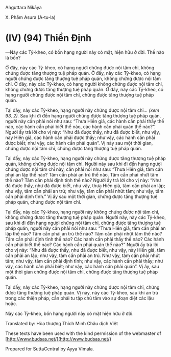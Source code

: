 Aṅguttara Nikāya

X. Phẩm Asura (A-tu-la)

# (IV) (94) Thiền Ðịnh

—Này các Tỷ-kheo, có bốn hạng người này có mặt, hiện hữu ở đời. Thế nào là bốn?

Ở đây, này các Tỷ-kheo, có hạng người chứng được nội tâm chỉ, không chứng được tăng thượng tuệ pháp quán. Ở đây, này các Tỷ-kheo, có hạng người chứng được tăng thượng tuệ pháp quán, không chứng được nội tâm chỉ. Ở đây, này các Tỷ-kheo, có hạng người không chứng được nội tâm chỉ, không chứng được tăng thượng tuệ pháp quán. Ở đây, này các Tỷ-kheo, có hạng người chứng được nội tâm chỉ, chứng được tăng thượng tuệ pháp quán.

Tại đây, này các Tỷ-kheo, hạng người này chứng được nội tâm chỉ... _(xem 93, 2)._ Sau khi đi đến hạng người chứng được tăng thượng tuệ pháp quán, người này cần phải nói như sau: “Thưa Hiền giả, các hành cần phải thấy thế nào, các hành cần phải biết thế nào, các hành cần phải quán thế nào?”. Người ấy trả lời cho vị này: “Như đã được thấy, như đã được biết, như vậy, này Hiền giả, các hành cần phải được thấy; như vậy, các hành cần phải được biết; như vậy, các hành cần phải quán”. Vị này sau một thời gian, chứng được nội tâm chỉ, chứng được tăng thượng tuệ pháp quán.

Tại đấy, này các Tỷ-kheo, hạng người này chứng được tăng thượng tuệ pháp quán, không chứng được nội tâm chỉ. Người này sau khi đi đến hạng người chứng được nội tâm chỉ này, cần phải nói như sau: “Thưa Hiền giả, tâm cần phải an lập thế nào? Tâm cần phải an trú thế nào. Tâm cần phải nhứt tâm thế nào? Tâm cần phải định tĩnh thế nào? Người ấy trả lời cho vị này: “Như đã được thấy, như đã được biết, như vậy, thưa Hiền giả, tâm cần phải an lập; như vậy, tâm cần phải an trú; như vậy, tâm cần phải nhứt tâm; như vậy, tâm cần phải định tĩnh.” Vị ấy sau một thời gian, chứng được tăng thượng tuệ pháp quán, chứng được nội tâm chỉ.

Tại đấy, này các Tỷ-kheo, hạng người này không chứng được nội tâm chỉ, không chứng được tăng thượng tuệ pháp quán. Người này, này các Tỷ-kheo, sau khi đi đến hạng người chứng nội tâm chỉ, chứng được tăng thượng tuệ pháp quán, người này cần phải nói như sau: “Thưa Hiền giả, tâm cần phải an lập thế nào? Tâm cần phải an trú thế nào? Tâm cần phải nhứt tâm thế nào? Tâm cần phải định tĩnh thế nào? Các hành cần phải thấy thế nào? Các hành cần phải biết thế nào? Các hành cần phải quán thế nào?” Người ấy trả lời cho vị này: “Như đã được thấy, như đã được biết, như vậy, này Hiền giả, tâm cần phải an lập; như vậy, tâm cần phải an trú. Như vậy, tâm cần phải nhứt tâm; như vậy, tâm cần phải định tĩnh; như vậy, các hành cần phải thấy; như vậy, các hành cần phải biết; như vậy, các hành cần phải quán”. Vị ấy, sau một thời gian chứng được nội tâm chỉ, chứng được tăng thượng tuệ pháp quán.

Tại đấy, này các Tỷ-kheo, hạng người này chứng được nội tâm chỉ, chứng được tăng thượng tuệ pháp quán. Vị này, này các Tỷ-kheo, sau khi an trú trong các thiện pháp, cần phải tu tập chú tâm vào sự đoạn diệt các lậu hoặc.

Này các Tỷ-kheo, bốn hạng người này có mặt hiện hữu ở đời.

Translated by: Hòa thượng Thích Minh Châu dịch Việt

These texts have been used with the kind permission of the webmaster of [http://www.budsas.net/](http://www.budsas.net/)

Prepared for SuttaCentral by Ayya Vimala.
